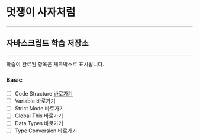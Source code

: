 # 멋쟁이 사자처럼
---
## 자바스크립트 학습 저장소
---

학습이 완료된 항목은 체크박스로 표시됩니다.

### Basic
- [ ] Code Structure [바로가기](https://www.naver.com)
- [ ] Variable 바로가기 
- [ ] Strict Mode 바로가기
- [ ] Global This 바로가기
- [ ] Data Types 바로가기
- [ ] Type Conversion 바로가기